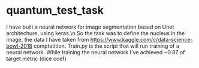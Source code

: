 # quantum_test_task
I have built a neural network for image segmentation based on Unet architechure, using keras.\n
So the task was to define the nucleus in the image, the data I have taken from https://www.kaggle.com/c/data-science-bowl-2018 comptetition.
Train.py is the script that will run training of a neural network. While training the neural network I've achieved ~0.87 of target metric (dice coef)
